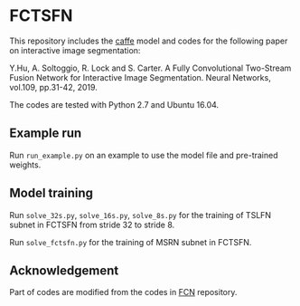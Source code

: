 # FCTSFN

This repository includes the [caffe][1] model and codes for the following paper on interactive image segmentation:

Y.Hu, A. Soltoggio, R. Lock and S. Carter. A Fully Convolutional Two-Stream Fusion Network for Interactive Image Segmentation. Neural Networks, vol.109, pp.31-42, 2019. 

The codes are tested with Python 2.7 and Ubuntu 16.04.

## Example run

Run `run_example.py` on an example to use the model file and pre-trained weights.

## Model training

Run `solve_32s.py`, `solve_16s.py`, `solve_8s.py` for the training of TSLFN subnet in FCTSFN from stride 32 to stride 8.

Run `solve_fctsfn.py` for the training of MSRN subnet in FCTSFN.

## Acknowledgement

Part of codes are modified from the codes in [FCN][2] repository.

[1]:https://github.com/BVLC/caffe "caffe"

[2]:https://github.com/shelhamer/fcn.berkeleyvision.org "FCN"
